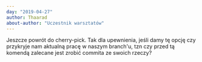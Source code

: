 ```yaml
---
day: "2019-04-27"
author: Thaarad
about-author: "Uczestnik warsztatów"
---
```


Jeszcze powrót do cherry-pick. Tak dla upewnienia, jeśli damy tę opcję czy przykryje nam aktualną pracę w naszym branch'u, tzn czy przed tą komendą zalecane jest zrobić commita ze swoich rzeczy?
